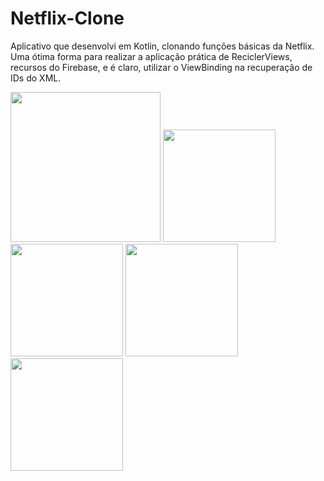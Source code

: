 # Netflix-Clone
Aplicativo que desenvolvi em Kotlin, clonando funções básicas da Netflix. Uma ótima forma para realizar a aplicação prática de ReciclerViews, recursos do Firebase, e é claro, utilizar o ViewBinding na recuperação de IDs do XML.

<div>
  
  <img height="240em" src="https://user-images.githubusercontent.com/95506261/157759725-89cfbbb6-0581-4eb9-b1c8-b256f5ad15e5.jpeg"/>
  <img height="180em" src="https://user-images.githubusercontent.com/95506261/157759760-68bc4c93-42cd-43d7-929b-42a348ee022d.jpeg"/>
  <img height="180em" src="https://user-images.githubusercontent.com/95506261/157759769-5c05ab3e-51a2-48f2-983f-0d9ee4eee49b.jpeg"/>
  <img height="180em" src="https://user-images.githubusercontent.com/95506261/157759782-bdcb0ead-3226-4ddc-b9e6-999afe31a00e.jpeg"/>
  <img height="180em" src="https://user-images.githubusercontent.com/95506261/157759806-4652168c-5436-4c25-9b3f-131a495e7af8.jpeg"/>
  
</div>
